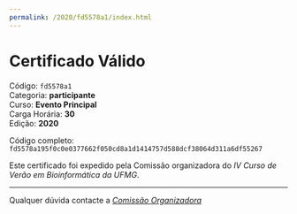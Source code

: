 ```yaml
---
permalink: /2020/fd5578a1/index.html
---
```


# Certificado Válido

Código: `fd5578a1`<br>
Categoria: **participante**<br>
Curso: **Evento Principal**<br>
Carga Horária: **30**<br>
Edição: **2020**<br>


Código completo: `fd5578a195f0c0e0377662f050cd8a1d1414757d588dcf38064d311a6df55267`


Este certificado foi expedido pela Comissão organizadora do *IV Curso de Verão em Bioinformática da UFMG*.

----

Qualquer dúvida contacte a [_Comissão Organizadora_](<mailto:cursobioinfoufmg@gmail.com$subject=[Certificados]>)

